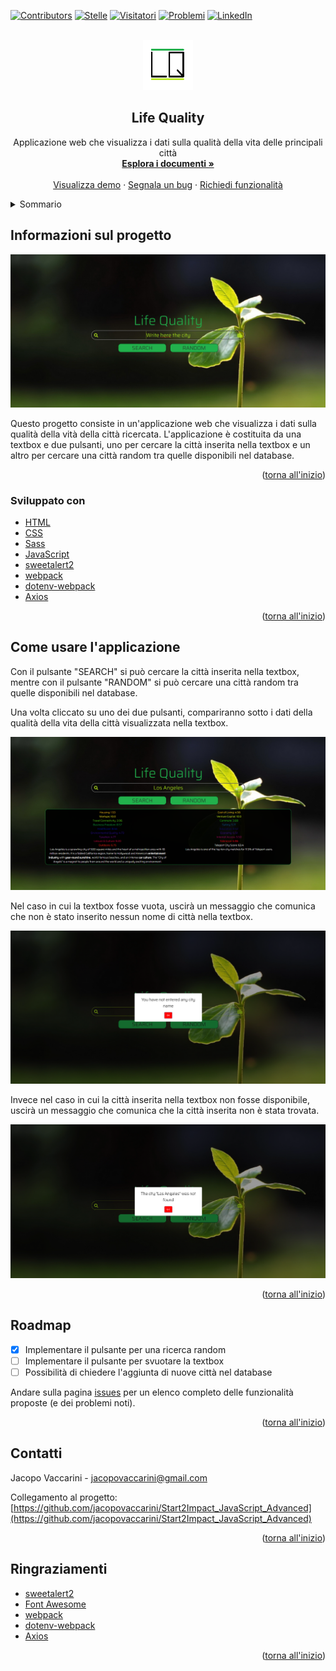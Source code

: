 <div id="top"></div>


<!-- PROJECT SHIELDS -->
[![Contributors][contributors-shield]][contributors-url]
[![Stelle][stelle-shield]][stelle-url]
[![Visitatori][watchers-shield]][watchers-url]
[![Problemi][issues-shield]][issues-url]
[![LinkedIn][linkedin-shield]][linkedin-url]


<!-- LOGO DEL PROGETTO -->
<br />
<div align="center">
  <a href="https://github.com/jacopovaccarini/Start2Impact_JavaScript_Advanced">
    <img src="assets/img/logo.png" alt="Logo" width="80" height="80">
  </a>

<h2 align="center">Life Quality</h2>

  <p align="center">
    Applicazione web che visualizza i dati sulla qualità della vita delle principali città
    <br />
    <a href="https://github.com/jacopovaccarini/Start2Impact_JavaScript_Advanced"><strong>Esplora i documenti »</strong></a>
    <br />
    <br />
    <a href="https://jacopovaccarini.github.io/Start2Impact_JavaScript_Advanced/">Visualizza demo</a>
    ·
    <a href="https://github.com/jacopovaccarini/Start2Impact_JavaScript_Advanced/issues">Segnala un bug</a>
    ·
    <a href="https://github.com/jacopovaccarini/Start2Impact_JavaScript_Advanced/issues">Richiedi funzionalità</a>
  </p>
</div>



<!-- INDICE -->
<details>
  <summary>Sommario</summary>
  <ol>
    <li>
      <a href="#informazioni-sul-progetto">Informazioni sul progetto</a>
      <ul>
        <li><a href="#sviluppato-con">Sviluppato con</a></li>
      </ul>
    </li>
    <li><a href="#come-usare-lapplicazione">Come usare l'applicazione</a></li>
    <li><a href="#roadmap">Roadmap</a></li>
    <li><a href="#contatti">Contatti</a></li>
    <li><a href="#ringraziamenti">Ringraziamenti</a></li>
  </ol>
</details>



<!-- SUL PROGETTO -->
## Informazioni sul progetto

[![Schermata applicazione][screenshot-progetto1]](https://jacopovaccarini.github.io/Start2Impact_JavaScript_Advanced/)

<p>Questo progetto consiste in un'applicazione web che visualizza i dati sulla qualità della vità della città ricercata. L'applicazione è costituita da una textbox e due pulsanti, uno per cercare la città inserita nella textbox e un altro per cercare una città random tra quelle disponibili nel database.</p>

<p align="right">(<a href="#top">torna all'inizio</a>)</p>


### Sviluppato con

* [HTML](https://html.spec.whatwg.org/)
* [CSS](https://www.w3.org/TR/CSS/)
* [Sass](https://sass-lang.com/)
* [JavaScript](https://developer.mozilla.org/en-US/docs/Web/JavaScript?retiredLocale=it)
* [sweetalert2](https://sweetalert2.github.io/)
* [webpack](https://webpack.js.org/)
* [dotenv-webpack](https://www.npmjs.com/package/dotenv-webpack)
* [Axios](https://www.npmjs.com/package/axios)

<p align="right">(<a href="#top">torna all'inizio</a>)</p>



<!-- ESEMPI DI UTILIZZO -->
## Come usare l'applicazione

<p>Con il pulsante "SEARCH" si può cercare la città inserita nella textbox, mentre con il pulsante "RANDOM" si può cercare una città random tra quelle disponibili nel database.</p>
<p>Una volta cliccato su uno dei due pulsanti, compariranno sotto i dati della qualità della vita della città visualizzata nella textbox.<p>

[![Schermata messaggio][screenshot-progetto4]](https://jacopovaccarini.github.io/Start2Impact_JavaScript_Advanced/)

<p>Nel caso in cui la textbox fosse vuota, uscirà un messaggio che comunica che non è stato inserito nessun nome di città nella textbox.</p>

[![Schermata messaggio][screenshot-progetto3]](https://jacopovaccarini.github.io/Start2Impact_JavaScript_Advanced/)

<p>Invece nel caso in cui la città inserita nella textbox non fosse disponibile, uscirà un messaggio che comunica che la città inserita non è stata trovata.</p>

[![Schermata messaggio][screenshot-progetto2]](https://jacopovaccarini.github.io/Start2Impact_JavaScript_Advanced/)

<p align="right">(<a href="#top">torna all'inizio</a>)</p>



<!-- ROADMAP -->
## Roadmap

- [x] Implementare il pulsante per una ricerca random
- [ ] Implementare il pulsante per svuotare la textbox
- [ ] Possibilità di chiedere l'aggiunta di nuove città nel database

Andare sulla pagina [issues](https://github.com/jacopovaccarini/Start2Impact_JavaScript_Advanced/issues) per un elenco completo delle funzionalità proposte (e dei problemi noti).

<p align="right">(<a href="#top">torna all'inizio</a>)</p>



<!-- CONTATTO -->
## Contatti

Jacopo Vaccarini - [jacopovaccarini@gmail.com](mailto:jacopovaccarini@gmail.com)

Collegamento al progetto: [https://github.com/jacopovaccarini/Start2Impact_JavaScript_Advanced](https://github.com/jacopovaccarini/Start2Impact_JavaScript_Advanced)

<p align="right">(<a href="#top">torna all'inizio</a>)</p>



<!-- RINGRAZIAMENTI -->
## Ringraziamenti

* [sweetalert2](https://sweetalert2.github.io/)
* [Font Awesome](https://fontawesome.com/)
* [webpack](https://webpack.js.org/)
* [dotenv-webpack](https://www.npmjs.com/package/dotenv-webpack)
* [Axios](https://www.npmjs.com/package/axios)

<p align="right">(<a href="#top">torna all'inizio</a>)</p>

<!-- LINK E IMMAGINI MARKDOWN -->
[contributors-shield]: https://img.shields.io/github/contributors/jacopovaccarini/Start2Impact_JavaScript_Advanced.svg?style=for-the-badge
[contributors-url]: https://github.com/jacopovaccarini/Start2Impact_JavaScript_Advanced/graphs/contributors
[stelle-shield]: https://img.shields.io/github/stars/jacopovaccarini/Start2Impact_JavaScript_Advanced.svg?style=for-the-badge
[stelle-URL]: https://github.com/jacopovaccarini/Start2Impact_JavaScript_Advanced/stargazers
[watchers-shield]: https://img.shields.io/github/watchers/jacopovaccarini/Start2Impact_JavaScript_Advanced.svg?style=for-the-badge
[watchers-url]: https://github.com/jacopovaccarini/Start2Impact_JavaScript_Advanced/watchers
[issues-shield]: https://img.shields.io/github/issues/jacopovaccarini/Start2Impact_JavaScript_Advanced.svg?style=for-the-badge
[issues-URL]: https://github.com/jacopovaccarini/Start2Impact_JavaScript_Advanced/issues
[linkedin-shield]: https://img.shields.io/badge/-LinkedIn-black.svg?style=for-the-badge&logo=linkedin&colorB=555
[linkedin-url]: https://linkedin.com/in/jacopo-vaccarini
[screenshot-progetto1]: assets/img/screenshot1.png
[screenshot-progetto2]: assets/img/screenshot2.png
[screenshot-progetto3]: assets/img/screenshot3.png
[screenshot-progetto4]: assets/img/screenshot4.png
